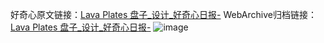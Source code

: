 好奇心原文链接：[Lava Plates 盘子_设计_好奇心日报-](https://www.qdaily.com/articles/7140.html)
WebArchive归档链接：[Lava Plates 盘子_设计_好奇心日报-](http://web.archive.org/web/20190623172031/https://www.qdaily.com/articles/7140.html)
![image](http://ww3.sinaimg.cn/large/007d5XDply1g3whzn4pqwj30u03lc1ae)